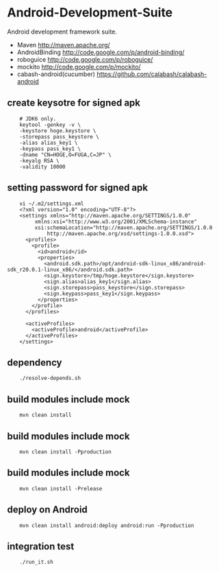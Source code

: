 # Android-Development-Suite

Android development framework suite.
- Maven http://maven.apache.org/
- AndroidBinding http://code.google.com/p/android-binding/
- roboguice http://code.google.com/p/roboguice/
- mockito http://code.google.com/p/mockito/
- cabash-android(cucumber) https://github.com/calabash/calabash-android

## create keysotre for signed apk

        # JDK6 only.
        keytool -genkey -v \
        -keystore hoge.keystore \
        -storepass pass_keystore \
        -alias alias_key1 \
        -keypass pass_key1 \
        -dname "CN=HOGE,O=FUGA,C=JP" \
        -keyalg RSA \
        -validity 10000

## setting password for signed apk

        vi ~/.m2/settings.xml
        <?xml version="1.0" encoding="UTF-8"?>
        <settings xmlns="http://maven.apache.org/SETTINGS/1.0.0"
             xmlns:xsi="http://www.w3.org/2001/XMLSchema-instance"
             xsi:schemaLocation="http://maven.apache.org/SETTINGS/1.0.0
                 http://maven.apache.org/xsd/settings-1.0.0.xsd">
          <profiles>
            <profile>
              <id>android</id>
              <properties>
                <android.sdk.path>/opt/android-sdk-linux_x86/android-sdk_r20.0.1-linux_x86/</android.sdk.path>
                <sign.keystore>/tmp/hoge.keystore</sign.keystore>
                <sign.alias>alias_key1</sign.alias>
                <sign.storepass>pass_keystore</sign.storepass>
                <sign.keypass>pass_key1</sign.keypass>
              </properties>
            </profile>
          </profiles>
        
          <activeProfiles>
            <activeProfile>android</activeProfile>
          </activeProfiles>
        </settings>

## dependency

        ./resolve-depends.sh

## build modules include mock

        mvn clean install

## build modules include mock

        mvn clean install -Pproduction

## build modules include mock

        mvn clean install -Prelease

## deploy on Android

        mvn clean install android:deploy android:run -Pproduction

## integration test

        ./run_it.sh

